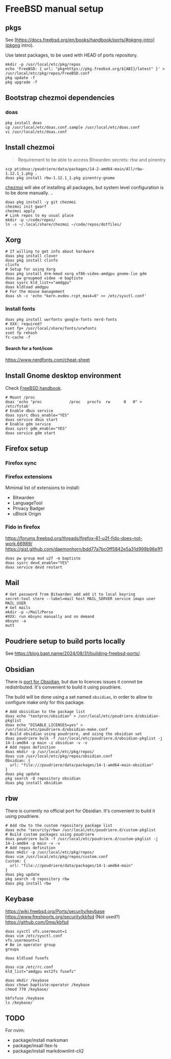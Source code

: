 # FreeBSD manual setup

## pkgs

See [https://docs.freebsd.org/en/books/handbook/ports/#pkgng-intro](pkgng
intro).

Use latest packages, to be used with HEAD of ports repository.

```shell
mkdir -p /usr/local/etc/pkg/repos
echo 'FreeBSD: { url: "pkg+https://pkg.freebsd.org/${ABI}/latest" }' > /usr/local/etc/pkg/repos/FreeBSD.conf
pkg update -f
pkg upgrade -f
```
## Bootstrap chezmoi dependencies

### doas

```shell
pkg install doas
cp /usr/local/etc/doas.conf.sample /usr/local/etc/doas.conf
vi /usr/local/etc/doas.conf
```

## Install chezmoi

> Requirement to be able to access Bitwarden secrets: rbw and pinentry

```shell
scp ptidoux:/poudriere/data/packages/14-2-amd64-main/All/rbw-1.12.1_1.pkg .
doas pkg install rbw-1.12.1_1.pkg pinentry-gnome
```

[chezmoi](https://www.chezmoi.io/) will ake of installing all packages, but
system level configuration is to be done manually.
..
```shell
doas pkg install -y git chezmoi
chezmoi init gwarf
chezmoi apply
# Link repos to my usual place
mkdir -p ~/code/repos/
ln -s ~/.local/share/chezmoi ~/code/repos/dotfiles/
```

## Xorg

```shell
# If willing to get info about hardware
doas pkg install clover
doas pkg install clinfo
clinfo
# Setup for using Xorg
doas pkg install drm-kmod xorg xf86-video-amdgpu gnome-lie gdm
doas pw groupmod video -m baptiste
doas sysrc kld_list+="amdgpu"
doas kldload amdgpu
# For the mouse management
doas sh -c 'echo "kern.evdev.rcpt_mask=6" >> /etc/sysctl.conf'
```

### Install fonts

```shell
doas pkg install uwrfonts google-fonts nerd-fonts
# XXX: required?
xset fp+ /usr/local/share/fonts/urwfonts
xset fp rehash
fc-cache -f
```

#### Search for a font/icon

https://www.nerdfonts.com/cheat-sheet

## Install Gnome desktop environment

Check [FreeBSD handbook](https://docs.freebsd.org/en/books/handbook/desktop/).

```shell
# Mount /proc
doas 'echo "proc			/proc	procfs	rw 		0	0" > /etc/fstab'
# Enable dbus service
doas sysrc dbus_enable="YES"
doas service dbus start
# Enable gdm service
doas sysrc gdm_enable="YES"
doas service gdm start
```

## Firefox setup

### Firefox sync

### Firefox extensions

Mimimal list of extensions to install:

- Bitwarden
- LanguageTool
- Privacy Badger
- uBlock Origin

### Fido in firefox

https://forums.freebsd.org/threads/firefox-61-u2f-fido-does-not-work.66989/
https://gist.github.com/daemonhorn/bdd77a7bc0ff5842e5a31d999b96e1f1

```shell
doas pw group mod u2f -m baptiste
doas sysrc devd_enable="YES"
doas service devd restart
```

## Mail

```shell
# Get password from Bitwarden add add it to local keyring
secret-tool store --label=mail host MAIL_SERVER service imaps user MAIL_USER
# Get mails
mkdir -p ~/Mail/Perso
#XXX: run mbsync manually and on demand
mbsync -a
mutt
```

## Poudriere setup to build ports locally

See https://blog.bapt.name/2024/08/31/building-freebsd-ports/.

## Obsidian

There is [port for Obsidian](https://www.freshports.org/textproc/obsidian/),
but due to licences issues it connot be redistributed. It's convenient to
build it using poudriere.

The build will be done using a set named `obsidian`, in order to allow to
configure make only for this package.

```shell
# Add obisidian to the package list
doas echo "textproc/obsidian" > /usr/local/etc/poudriere.d/obsidian-pkglist
doas echo "DISABLE_LICENSES=yes" > /usr/local/etc/poudriere.d/obsidian-make.conf
# Build obsidian using poudriere, and using the obsidian set
doas poudriere bulk -f /usr/local/etc/poudriere.d/obsidian-pkglist -j 14-1-amd64 -p main -z obsidian -v -v
# Add repos definition
doas mkdir -p /usr/local/etc/pkg/repos/
doas vim /usr/local/etc/pkg/repos/obsidian.conf
Obsidian: {
  url: "file:///poudriere/data/packages/14-1-amd64-main-obsidian"
}
doas pkg update
pkg search -Q repository obsidian
doas pkg install obsidian
```

## rbw

There is currently no official port for Obsidian. It's convenient to build it
using poudriere.

```shell
# Add rbw to the custom repository package list
doas echo "security/rbw> /usr/local/etc/poudriere.d/custom-pkglist
# Build custom packages using poudriere
doas poudriere bulk -f /usr/local/etc/poudriere.d/custom-pkglist -j 14-1-amd64 -p main -v -v
# Add repos definition
doas mkdir -p /usr/local/etc/pkg/repos/
doas vim /usr/local/etc/pkg/repos/custom.conf
Custom: {
  url: "file:///poudriere/data/packages/14-1-amd64-main"
}
doas pkg update
pkg search -Q repository rbw
daos pkg install rbw
```

## Keybase

https://wiki.freebsd.org/Ports/security/keybase
https://www.freshports.org/security/kbfsd (Not used?)
https://github.com/0mp/kbfsd

```shell
doas sysctl vfs.usermount=1
doas vim /etc/sysctl.conf
vfs.usermount=1
# Be in operator group
groups

doas kldload fusefs

doas vim /etc/rc.conf
kld_list="amdgpu ext2fs fusefs"

doas mkdir /keybase
doas chown baptiste:operator /keybase
chmod 770 /keybase/

kbfsfuse /keybase
ls /keybase/
```

## TODO

For nvim:
- package/install marksman
- package/insall ltex-ls 
- package/install markdownlint-cli2
